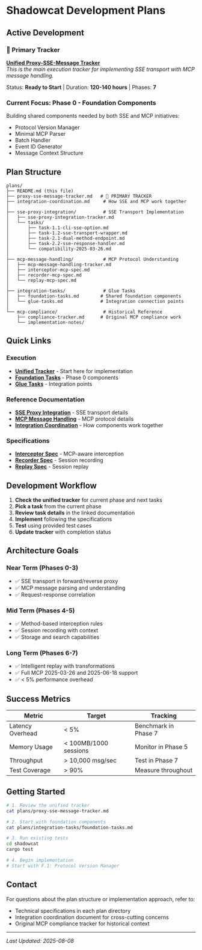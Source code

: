 # Shadowcat Development Plans

## Active Development

### 🎯 Primary Tracker
**[Unified Proxy-SSE-Message Tracker](proxy-sse-message-tracker.md)**  
*This is the main execution tracker for implementing SSE transport with MCP message handling.*

Status: **Ready to Start** | Duration: **120-140 hours** | Phases: **7**

### Current Focus: Phase 0 - Foundation Components
Building shared components needed by both SSE and MCP initiatives:
- Protocol Version Manager
- Minimal MCP Parser  
- Batch Handler
- Event ID Generator
- Message Context Structure

## Plan Structure

```
plans/
├── README.md (this file)
├── proxy-sse-message-tracker.md   # 🎯 PRIMARY TRACKER
├── integration-coordination.md     # How SSE and MCP work together
│
├── sse-proxy-integration/          # SSE Transport Implementation
│   ├── sse-proxy-integration-tracker.md
│   └── tasks/
│       ├── task-1.1-cli-sse-option.md
│       ├── task-1.2-sse-transport-wrapper.md
│       ├── task-2.1-dual-method-endpoint.md
│       ├── task-2.2-sse-response-handler.md
│       └── compatibility-2025-03-26.md
│
├── mcp-message-handling/           # MCP Protocol Understanding
│   ├── mcp-message-handling-tracker.md
│   ├── interceptor-mcp-spec.md
│   ├── recorder-mcp-spec.md
│   └── replay-mcp-spec.md
│
├── integration-tasks/              # Glue Tasks
│   ├── foundation-tasks.md        # Shared foundation components
│   └── glue-tasks.md              # Integration connection points
│
└── mcp-compliance/                 # Historical Reference
    ├── compliance-tracker.md      # Original MCP compliance work
    └── implementation-notes/
```

## Quick Links

### Execution
- **[Unified Tracker](proxy-sse-message-tracker.md)** - Start here for implementation
- **[Foundation Tasks](integration-tasks/foundation-tasks.md)** - Phase 0 components
- **[Glue Tasks](integration-tasks/glue-tasks.md)** - Integration points

### Reference Documentation
- **[SSE Proxy Integration](sse-proxy-integration/sse-proxy-integration-tracker.md)** - SSE transport details
- **[MCP Message Handling](mcp-message-handling/mcp-message-handling-tracker.md)** - MCP protocol details
- **[Integration Coordination](integration-coordination.md)** - How components work together

### Specifications
- **[Interceptor Spec](mcp-message-handling/interceptor-mcp-spec.md)** - MCP-aware interception
- **[Recorder Spec](mcp-message-handling/recorder-mcp-spec.md)** - Session recording
- **[Replay Spec](mcp-message-handling/replay-mcp-spec.md)** - Session replay

## Development Workflow

1. **Check the unified tracker** for current phase and next tasks
2. **Pick a task** from the current phase
3. **Review task details** in the linked documentation
4. **Implement** following the specifications
5. **Test** using provided test cases
6. **Update tracker** with completion status

## Architecture Goals

### Near Term (Phases 0-3)
- ✅ SSE transport in forward/reverse proxy
- ✅ MCP message parsing and understanding
- ✅ Request-response correlation

### Mid Term (Phases 4-5)
- ✅ Method-based interception rules
- ✅ Session recording with context
- ✅ Storage and search capabilities

### Long Term (Phases 6-7)
- ✅ Intelligent replay with transformations
- ✅ Full MCP 2025-03-26 and 2025-06-18 support
- ✅ < 5% performance overhead

## Success Metrics

| Metric | Target | Tracking |
|--------|--------|----------|
| Latency Overhead | < 5% | Benchmark in Phase 7 |
| Memory Usage | < 100MB/1000 sessions | Monitor in Phase 5 |
| Throughput | > 10,000 msg/sec | Test in Phase 7 |
| Test Coverage | > 90% | Measure throughout |

## Getting Started

```bash
# 1. Review the unified tracker
cat plans/proxy-sse-message-tracker.md

# 2. Start with foundation components
cat plans/integration-tasks/foundation-tasks.md

# 3. Run existing tests
cd shadowcat
cargo test

# 4. Begin implementation
# Start with F.1: Protocol Version Manager
```

## Contact

For questions about the plan structure or implementation approach, refer to:
- Technical specifications in each plan directory
- Integration coordination document for cross-cutting concerns
- Original MCP compliance tracker for historical context

---

*Last Updated: 2025-08-08*